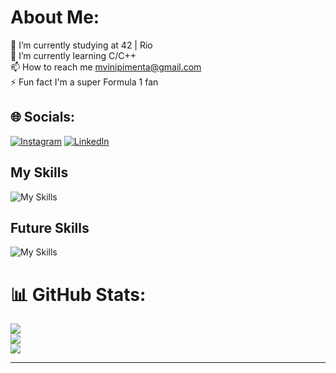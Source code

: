 # About Me:
🔭 I’m currently studying at 42 | Rio<br>🌱 I’m currently learning C/C++<br>📫 How to reach me mvinipimenta@gmail.com<br>⚡ Fun fact I'm a super Formula 1 fan


## 🌐 Socials:
[![Instagram](https://skillicons.dev/icons?i=instagram)](https://instagram.com/viniiipimenta) [![LinkedIn](https://skillicons.dev/icons?i=linkedin)](https://linkedin.com/in/viniiipimenta) 

## My Skills

![My Skills](https://skillicons.dev/icons?i=c,cpp,bash,linux,git)

## Future Skills

![My Skills](https://skillicons.dev/icons?i=java,cs,gcp,aws,docker)
# 📊 GitHub Stats:
![](https://github-readme-stats.vercel.app/api?username=viniiipimenta&theme=calm&hide_border=false&include_all_commits=true&count_private=true)<br/>
![](https://github-readme-streak-stats.herokuapp.com/?user=viniiipimenta&theme=calm&hide_border=false)<br/>
![](https://github-readme-stats.vercel.app/api/top-langs/?username=viniiipimenta&theme=calm&hide_border=false&include_all_commits=true&count_private=true&layout=compact)

---
